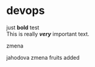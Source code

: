# devops

just **bold** test  
This is really ***very*** important text.

zmena

jahodova zmena
fruits added
